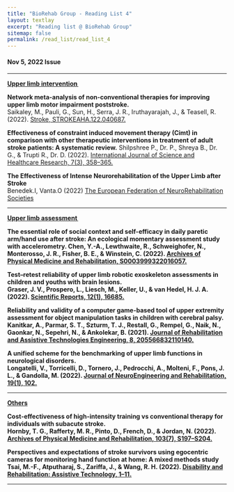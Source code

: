 ```yaml
---
title: "BioRehab Group - Reading List 4"
layout: textlay
excerpt: "Reading list @ BioRehab Group"
sitemap: false
permalink: /read_list/read_list_4
---
```


#### Nov 5, 2022 Issue  

--- 

<b> <ins> Upper limb intervention  </ins> </b>

**Network meta-analysis of non-conventional therapies for improving upper limb motor impairment poststroke.** <br> Saikaley, M., Pauli, G., Sun, H., Serra, J. R., Iruthayarajah, J., & Teasell, R. (2022). [Stroke, STROKEAHA.122.040687.](https://doi.org/10.1161/STROKEAHA.122.040687.)

**Effectiveness of constraint induced  movement therapy (Cimt) in comparison with other therapeutic interventions in treatment of adult stroke patients: A systematic review.** Shilpshree P., Dr. P., Shreya B., Dr. G., & Trupti R., Dr. D. (2022). [International Journal of Science and Healthcare Research, 7(3), 358–365.](https://doi.org/10.52403/ijshr.20220748)

**The Effectiveness of Intense Neurorehabilitation of the Upper Limb after Stroke** <br> Benedek.I, Vanta.O (2022) [The European Federation of NeuroRehabilitation Societies](https://efnr.org/the-effectiveness-of-intense-neurorehabilitation-of-the-upper-limb-after-stroke/)

--- 
 
<b> <ins> Upper limb assessment  

**The essential role of social context and self-efficacy in daily paretic arm/hand use after stroke: An ecological momentary assessment study with accelerometry.** Chen, Y.-A., Lewthwaite, R., Schweighofer, N., Monterosso, J. R., Fisher, B. E., & Winstein, C. (2022). [Archives of Physical Medicine and Rehabilitation, S0003999322016057.](https://doi.org/10.1016/j.apmr.2022.09.003)

**Test–retest reliability of upper limb robotic exoskeleton assessments in children and youths with brain lesions.** <br> Graser, J. V., Prospero, L., Liesch, M., Keller, U., & van Hedel, H. J. A. (2022). [Scientific Reports, 12(1), 16685.](https://doi.org/10.1038/s41598-022-20588-8)

**Reliability and validity of a computer game-based tool of upper extremity assessment for object manipulation tasks in children with cerebral palsy.** Kanitkar, A., Parmar, S. T., Szturm, T. J., Restall, G., Rempel, G., Naik, N., Gaonkar, N., Sepehri, N., & Ankolekar, B. (2021). [Journal of Rehabilitation and Assistive Technologies Engineering, 8, 205566832110140.](https://doi.org/10.1177/20556683211014023)

**A unified scheme for the benchmarking of upper limb functions in neurological disorders.** <br> Longatelli, V., Torricelli, D., Tornero, J., Pedrocchi, A., Molteni, F., Pons, J. L., & Gandolla, M. (2022). [Journal of NeuroEngineering and Rehabilitation, 19(1), 102.](https://doi.org/10.1186/s12984-022-01082-8)

---  

<b> <ins> Others </ins> </b>

**Cost-effectiveness of high-intensity training vs conventional therapy for individuals with subacute stroke.** <br> Hornby, T. G., Rafferty, M. R., Pinto, D., French, D., & Jordan, N. (2022). [Archives of Physical Medicine and Rehabilitation, 103(7), S197–S204.](https://doi.org/10.1016/j.apmr.2021.05.017) 

**Perspectives and expectations of stroke survivors using egocentric cameras for monitoring hand function at home: A mixed methods study** Tsai, M.-F., Atputharaj, S., Zariffa, J., & Wang, R. H. (2022). [Disability and Rehabilitation: Assistive Technology, 1–11.](https://doi.org/10.1080/17483107.2022.2129851)

--- 